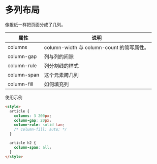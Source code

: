 # 多列布局
像报纸一样把页面分成了几列。

| 属性        | 说明                                      |
| ----------- | ----------------------------------------- |
| columns     | column-width 与 column-count 的简写属性。 |
| column-gap  | 列与列的间隙                              |
| column-rule | 列分割线的样式                            |
| column-span | 这个元素跨几列                            |
| column-fill | 如何填充列                                |



使用示例

```html
<style>
  article {
    columns: 3 200px;
    column-gap: 20px;
    column-rule: solid tan;
    /* column-fill: auto; */
  }

  article h2 {
    column-span: all;
  }
</style>
```

